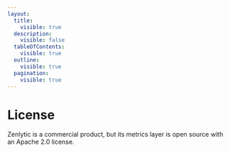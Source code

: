 ```yaml
---
layout:
  title:
    visible: true
  description:
    visible: false
  tableOfContents:
    visible: true
  outline:
    visible: true
  pagination:
    visible: true
---
```


# License

Zenlytic is a commercial product, but its metrics layer is open source with an Apache 2.0 license.
